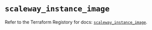 # `scaleway_instance_image`

Refer to the Terraform Registory for docs: [`scaleway_instance_image`](https://registry.terraform.io/providers/scaleway/scaleway/2.17.0/docs/resources/instance_image).
